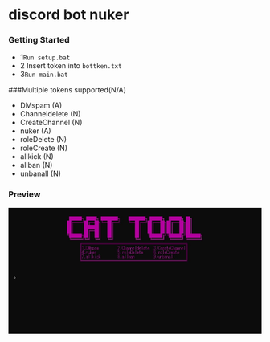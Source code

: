 # discord bot nuker

### Getting Started
- 1`Run setup.bat`
- 2 Insert token into `bottken.txt`
- 3`Run main.bat`

###Multiple tokens supported(N/A)
- DMspam        (A)
- Channeldelete (N)
- CreateChannel (N)
- nuker         (A)
- roleDelete    (N)
- roleCreate    (N)
- allkick       (N)
- allban        (N)
- unbanall      (N)
### Preview
![image](https://github.com/tomoneko2222/discord-bot-nuker/blob/main/a.jpg)
